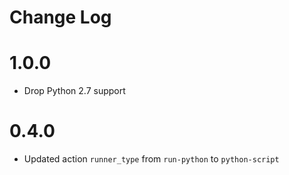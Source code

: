 # Change Log

# 1.0.0

* Drop Python 2.7 support

# 0.4.0

- Updated action `runner_type` from `run-python` to `python-script`

